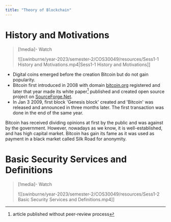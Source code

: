 ```yaml
---
title: "Theory of Blockchain"
---
```

# History and Motivations

>[!media]- Watch
>
>![[swinburne/year-2023/semester-2/COS30049/resources/Sess1-1 History and Motivations.mp4|Sess1-1 History and Motivations]]

- Digital coins emerged before the creation Bitcoin but do not gain popularity. 
- Bitcoin first introduced in 2008 with domain [bitcoin.org](https://bitcoin.org) registered and later that year made its white paper[^1] published and created open source project on [SourceForge.Net](https://sourceforge.net).
- In Jan 3 2009, first block 'Genesis block' created and 'Bitcoin' was released and announced in three months later. The first transaction was done in the end of the same year.

Bitcoin has received dividing opinions at first by the public and was against by the government. However, nowadays as we know, it is well-established, and has high capital market. Bitcoin has gain its fame as it was used as payment in a black market called Silk Road for anonymity.

[^1]: article published without peer-review process

# Basic Security Services and Definitions

>[!media]- Watch
>
>![[swinburne/year-2023/semester-2/COS30049/resources/Sess1-2 Basic Security Services and Definitions.mp4]]

